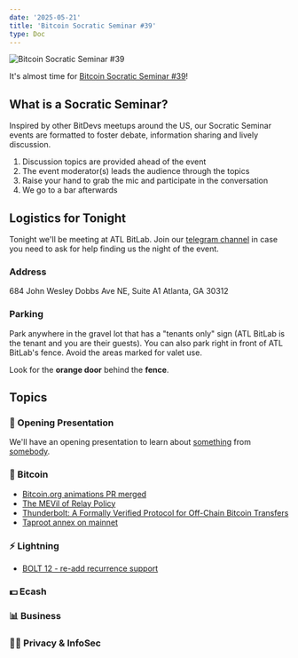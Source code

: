 ```yaml
---
date: '2025-05-21'
title: 'Bitcoin Socratic Seminar #39'
type: Doc
---
```


![Bitcoin Socratic Seminar #39](/bitcoin-socratic-seminar-39.jpg)

It's almost time for <a href="https://www.meetup.com/atlantabitdevs/">Bitcoin Socratic Seminar #39</a>!

## What is a Socratic Seminar?

Inspired by other BitDevs meetups around the US, our Socratic Seminar events are formatted to foster debate, information sharing and lively discussion.

1. Discussion topics are provided ahead of the event
2. The event moderator(s) leads the audience through the topics
3. Raise your hand to grab the mic and participate in the conversation
4. We go to a bar afterwards

## Logistics for Tonight

Tonight we'll be meeting at ATL BitLab. Join our <a href="https://atlantabitdevs.org/telegram/" target="_blank">telegram channel</a> in case you need to ask for help finding us the night of the event.

### Address

684 John Wesley Dobbs Ave NE,
Suite A1
Atlanta, GA 30312

### Parking

Park anywhere in the gravel lot that has a "tenants only" sign (ATL BitLab is the tenant and you are their guests). You can also park right in front of ATL BitLab's fence. Avoid the areas marked for valet use.

Look for the **orange door** behind the **fence**.

## Topics

### 🤙 Opening Presentation

We'll have an opening presentation to learn about [something](/#) from [somebody](/#).

### 🧡 Bitcoin

- [Bitcoin.org animations PR merged](https://github.com/bitcoin-dot-org/Bitcoin.org/pull/4254)
- [The MEVil of Relay Policy](https://spiralbtc.substack.com/p/the-mevil-of-relay-policy)
- [Thunderbolt: A Formally Verified Protocol for Off-Chain Bitcoin Transfers](https://eprint.iacr.org/2025/709)
- [Taproot annex on mainnet](https://x.com/mononautical/status/1921180666831499737?s=46)

### ⚡️ Lightning

- [BOLT 12 - re-add recurrence support](https://github.com/lightning/bolts/pull/1240)

### 💵 Ecash

### 📊 Business

### 🕵️‍♂️ Privacy & InfoSec
